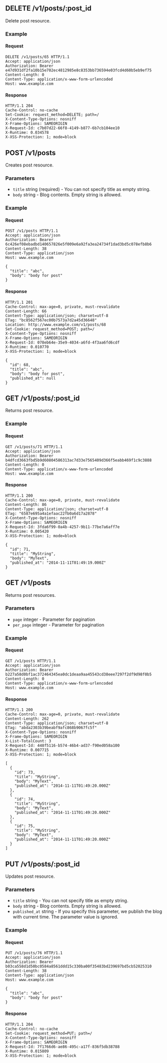 ## DELETE /v1/posts/:post_id
Delete post resource.

### Example

#### Request
```
DELETE /v1/posts/65 HTTP/1.1
Accept: application/json
Authorization: Bearer e47d931df2fa10b15e702ec4812985e8c8353bb736594e03fcd4d60b5eb9ef75
Content-Length: 0
Content-Type: application/x-www-form-urlencoded
Host: www.example.com
```

#### Response
```
HTTP/1.1 204
Cache-Control: no-cache
Set-Cookie: request_method=DELETE; path=/
X-Content-Type-Options: nosniff
X-Frame-Options: SAMEORIGIN
X-Request-Id: c7b07d22-66f8-4149-b877-6b7cb104ee10
X-Runtime: 0.034578
X-XSS-Protection: 1; mode=block
```

## POST /v1/posts
Creates post resource.

### Parameters
* `title` string (required) - You can not specify title as empty string.
* `body` string - Blog contents. Empty string is allowed.

### Example

#### Request
```
POST /v1/posts HTTP/1.1
Accept: application/json
Authorization: Bearer 6c426ef08ebadbd140657826e5f009e6a92fa3ea24734f1dad3bd5c078efb8b6
Content-Length: 38
Content-Type: application/json
Host: www.example.com

{
  "title": "abc",
  "body": "body for post"
}
```

#### Response
```
HTTP/1.1 201
Cache-Control: max-age=0, private, must-revalidate
Content-Length: 66
Content-Type: application/json; charset=utf-8
ETag: "bc8562f567ec00b7573a7d2a45d36648"
Location: http://www.example.com/v1/posts/68
Set-Cookie: request_method=POST; path=/
X-Content-Type-Options: nosniff
X-Frame-Options: SAMEORIGIN
X-Request-Id: 078eb64e-35e9-4034-a6fd-4f3aa6fd6cdf
X-Runtime: 0.010770
X-XSS-Protection: 1; mode=block

{
  "id": 68,
  "title": "abc",
  "body": "body for post",
  "published_at": null
}
```

## GET /v1/posts/:post_id
Returns post resource.

### Example

#### Request
```
GET /v1/posts/71 HTTP/1.1
Accept: application/json
Authorization: Bearer b4dfcd3663fbd5b9d60804586313ac7d33e7565409d366f5eabb469f1c9c3888
Content-Length: 0
Content-Type: application/x-www-form-urlencoded
Host: www.example.com
```

#### Response
```
HTTP/1.1 200
Cache-Control: max-age=0, private, must-revalidate
Content-Length: 86
Content-Type: application/json; charset=utf-8
ETag: "6587e695a4a1efaac22fb0a6d17a2878"
X-Content-Type-Options: nosniff
X-Frame-Options: SAMEORIGIN
X-Request-Id: 3fda6f99-0a4b-4257-9b11-77be7a6aff7e
X-Runtime: 0.005420
X-XSS-Protection: 1; mode=block

{
  "id": 71,
  "title": "MyString",
  "body": "MyText",
  "published_at": "2014-11-11T01:49:19.000Z"
}
```

## GET /v1/posts
Returns post resources.

### Parameters
* `page` integer - Parameter for pagination
* `per_page` integer - Parameter for pagination

### Example

#### Request
```
GET /v1/posts HTTP/1.1
Accept: application/json
Authorization: Bearer b227a58d0bf1ac372464345ea0dc1deaa9aa45543cd38eee7297f2df9d98f0b5
Content-Length: 0
Content-Type: application/x-www-form-urlencoded
Host: www.example.com
```

#### Response
```
HTTP/1.1 200
Cache-Control: max-age=0, private, must-revalidate
Content-Length: 262
Content-Type: application/json; charset=utf-8
ETag: "abda2303b39beabf9afc868b9067fc5f"
X-Content-Type-Options: nosniff
X-Frame-Options: SAMEORIGIN
X-List-TotalCount: 3
X-Request-Id: 448f5116-b574-46b4-ad37-f90ed058a100
X-Runtime: 0.007715
X-XSS-Protection: 1; mode=block

[
  {
    "id": 73,
    "title": "MyString",
    "body": "MyText",
    "published_at": "2014-11-11T01:49:20.000Z"
  },
  {
    "id": 74,
    "title": "MyString",
    "body": "MyText",
    "published_at": "2014-11-11T01:49:20.000Z"
  },
  {
    "id": 75,
    "title": "MyString",
    "body": "MyText",
    "published_at": "2014-11-11T01:49:20.000Z"
  }
]
```

## PUT /v1/posts/:post_id
Updates post resource.

### Parameters
* `title` string - You can not specify title as empty string.
* `body` string - Blog contents. Empty string is allowed.
* `published_at` string - If you specify this parameter, we publish the blog with current time. The parameter value is ignored.

### Example

#### Request
```
PUT /v1/posts/76 HTTP/1.1
Accept: application/json
Authorization: Bearer b03ca558d1d50bc0584a8561ddd15c330ba00f35483bd239697bd5cb52025310
Content-Length: 38
Content-Type: application/json
Host: www.example.com

{
  "title": "abc",
  "body": "body for post"
}
```

#### Response
```
HTTP/1.1 204
Cache-Control: no-cache
Set-Cookie: request_method=PUT; path=/
X-Content-Type-Options: nosniff
X-Frame-Options: SAMEORIGIN
X-Request-Id: 7f1766d6-ae86-495c-a17f-836f5db38788
X-Runtime: 0.015809
X-XSS-Protection: 1; mode=block
```

